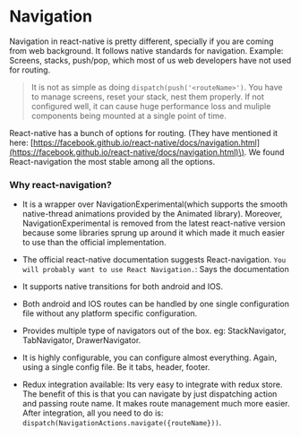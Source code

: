 # Navigation

Navigation in react-native is pretty different, specially if you are coming from web background. It follows native standards for navigation. Example: Screens, stacks, push/pop, which most of us web developers have not used for routing.

> It is not as simple as doing `dispatch(push('<routeName>')`. You have to manage screens, reset your stack, nest them properly. If not configured well, it can cause huge performance loss and muliple components being mounted at a single point of time.

React-native has a bunch of options for routing. \(They have mentioned it here: [https://facebook.github.io/react-native/docs/navigation.html](https://facebook.github.io/react-native/docs/navigation.html)\). We found React-navigation the most stable among all the options.

### Why react-navigation?

* It is a wrapper over NavigationExperimental\(which supports the smooth native-thread animations provided by the Animated library\). Moreover, NavigationExperimental is removed from the latest react-native version because some libraries sprung up around it which made it much easier to use than the official implementation.

* The official react-native documentation suggests React-navigation. `You will probably want to use React Navigation.`: Says the documentation

* It supports native transitions for both android and IOS.

* Both android and IOS routes can be handled by one single configuration file without any platform specific configuration.

* Provides multiple type of navigators out of the box. eg: StackNavigator, TabNavigator, DrawerNavigator.

* It is highly configurable, you can configure almost everything. Again, using a single config file. Be it tabs, header, footer.

* Redux integration available: Its very easy to integrate with redux store. The benefit of this is that you can navigate by just dispatching action and passing route name. It makes route management much more easier. After integration, all you need to do is: `dispatch(NavigationActions.navigate({routeName}))`.
